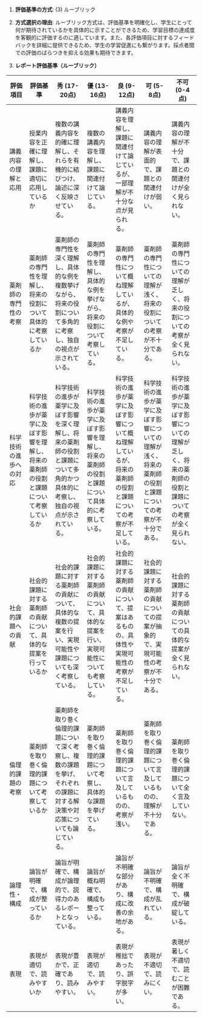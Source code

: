 1. **評価基準の方式**: (3) ルーブリック

2. **方式選択の理由**: ルーブリック方式は、評価基準を明確化し、学生にとって何が期待されているかを具体的に示すことができるため、学習目標の達成度を客観的に評価するのに適しています。また、各評価項目に対するフィードバックを詳細に提供できるため、学生の学習促進にも繋がります。採点者間での評価のばらつきを抑える効果も期待できます。


3. **レポート評価基準（ルーブリック）**

| 評価項目 | 評価基準 | 秀 (17-20点) | 優 (13-16点) | 良 (9-12点) | 可 (5-8点) | 不可 (0-4点) |
|---|---|---|---|---|---|---|
| 講義内容の理解と応用 | 授業内容を正確に理解し、課題に適切に応用しているか | 複数の講義内容を的確に理解し、それらを有機的に結びつけ、論述に深く反映させている。 | 複数の講義内容を理解し、課題に関連付けて論じている。 | 講義内容を理解し、課題に関連付けて論じているが、一部理解が不十分な点が見られる。 | 講義内容の理解が表面的で、課題との関連付けが弱い。 | 講義内容の理解が不十分で、課題との関連付けが全く見られない。 |
| 薬剤師の専門性の考察 | 薬剤師の専門性を理解し、将来の役割について具体的に考察しているか | 薬剤師の専門性を深く理解し、具体的な例を複数挙げながら、将来の役割について多角的に考察し、独自の視点が示されている。 | 薬剤師の専門性を理解し、具体的な例を挙げながら、将来の役割について考察している。 | 薬剤師の専門性について概ね理解しているが、具体的な例や考察が不足している。 | 薬剤師の専門性についての理解が浅く、将来の役割についての考察が不十分である。 | 薬剤師の専門性についての理解が乏しく、将来の役割についての考察が全く見られない。 |
| 科学技術の進歩への対応 | 科学技術の進歩が薬学に及ぼす影響を理解し、将来の薬剤師の役割と課題について考察しているか | 科学技術の進歩が薬学に及ぼす影響を深く理解し、将来の薬剤師の役割と課題について多角的かつ具体的に考察し、独自の視点が示されている。 | 科学技術の進歩が薬学に及ぼす影響を理解し、将来の薬剤師の役割と課題について具体的に考察している。 | 科学技術の進歩が薬学に及ぼす影響について概ね理解しているが、将来の薬剤師の役割と課題についての考察が不足している。 | 科学技術の進歩が薬学に及ぼす影響についての理解が浅く、将来の薬剤師の役割と課題についての考察が不十分である。 | 科学技術の進歩が薬学に及ぼす影響についての理解が乏しく、将来の薬剤師の役割と課題についての考察が全く見られない。 |
| 社会的課題への貢献 | 社会的課題に対する薬剤師の貢献について、具体的な提案を行っているか | 社会的課題に対する薬剤師の貢献について、具体的な複数の提案を行い、実現可能性や課題についても深く考察している。 | 社会的課題に対する薬剤師の貢献について、具体的な提案を行い、実現可能性についても考察している。 | 社会的課題に対する薬剤師の貢献について、提案はあるものの、具体性や実現可能性の考察が不足している。 | 社会的課題に対する薬剤師の貢献についての提案が抽象的で、実現可能性の考察が不十分である。 | 社会的課題に対する薬剤師の貢献についての具体的な提案が全く見られない。 |
| 倫理的課題の考察 | 薬剤師を取り巻く倫理的課題について考察しているか | 薬剤師を取り巻く倫理的課題について深く考察し、複数の課題を挙げ、それぞれの課題に対する解決策や対応策についても論じている。 | 薬剤師を取り巻く倫理的課題について考察し、具体的な課題を挙げている。 | 薬剤師を取り巻く倫理的課題について言及しているものの、考察が浅い。 | 薬剤師を取り巻く倫理的課題について言及しているものの、理解が不十分である。 | 薬剤師を取り巻く倫理的課題について全く言及していない。 |
| 論理性・構成 | 論旨が明確で、構成が整っているか | 論旨が明確で、構成が論理的で、説得力のあるレポートとなっている。 | 論旨が概ね明確で、構成も整っている。 | 論旨が不明確な部分があり、構成に改善の余地がある。 | 論旨が不明確で、構成が乱れている。 | 論旨が全く不明確で、構成が破綻している。 |
| 表現 | 表現が適切で、読みやすいか | 表現が豊かで、正確であり、読みやすい。 | 表現が適切で、読みやすい。 | 表現が稚拙であったり、誤字脱字が多い。 | 表現が不適切で、読みにくい。 | 表現が著しく不適切で、読むことが困難である。 |


